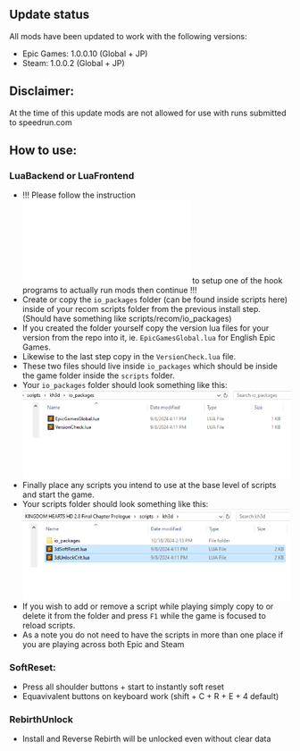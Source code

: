 ## Update status
All mods have been updated to work with the following versions:
- Epic Games: 1.0.0.10 (Global + JP)
- Steam: 1.0.0.2 (Global + JP)

## Disclaimer:
At the time of this update mods are not allowed for use with runs submitted to speedrun.com

## How to use:

### LuaBackend or LuaFrontend
- !!! Please follow the instruction ![here](../LUA.md) to setup one of the hook programs to actually run mods then continue !!!
- Create or copy the `io_packages` folder (can be found inside scripts here) inside of your recom scripts folder from the previous install step. (Should have something like scripts/recom/io_packages)
- If you created the folder yourself copy the version lua files for your version from the repo into it, ie. `EpicGamesGlobal.lua` for English Epic Games.
- Likewise to the last step copy in the `VersionCheck.lua` file.
- These two files should live inside `io_packages` which should be inside the game folder inside the `scripts` folder.
- Your `io_packages` folder should look something like this: ![image](../images/io_packages.png)
- Finally place any scripts you intend to use at the base level of scripts and start the game.
- Your scripts folder should look something like this: ![image](../images/game_scripts.png)
- If you wish to add or remove a script while playing simply copy to or delete it from the folder and press `F1` while the game is focused to reload scripts.
- As a note you do not need to have the scripts in more than one place if you are playing across both Epic and Steam

### SoftReset:
- Press all shoulder buttons + start to instantly soft reset
- Equavivalent buttons on keyboard work (shift + C + R + E + 4 default)

### RebirthUnlock
- Install and Reverse Rebirth will be unlocked even without clear data
